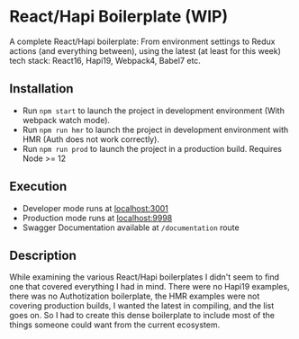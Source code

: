 # React/Hapi Boilerplate (WIP)
A complete React/Hapi boilerplate: From environment settings to Redux actions (and everything between), using the latest (at least for this week) tech stack: React16, Hapi19, Webpack4, Babel7 etc. 

## Installation
  * Run `npm start` to launch the project in development environment (With webpack watch mode).
  * Run `npm run hmr` to launch the project in development environment with HMR (Auth does not work correctly).
  * Run `npm run prod` to launch the project in a production build.
  Requires Node >= 12

## Execution
  * Developer mode runs at [localhost:3001](http://localhost:3001)
  * Production mode runs at [localhost:9998](http://localhost:9998)
  * Swagger Documentation available at `/documentation` route

## Description
While examining the various React/Hapi boilerplates I didn't seem to find one that covered everything I had in mind. There were no Hapi19 examples, there was no Authotization boilerplate, the HMR examples were not covering production builds, I wanted the latest in compiling, and the list goes on. So I had to create this dense boilerplate to include most of the things someone could want from the current ecosystem.

